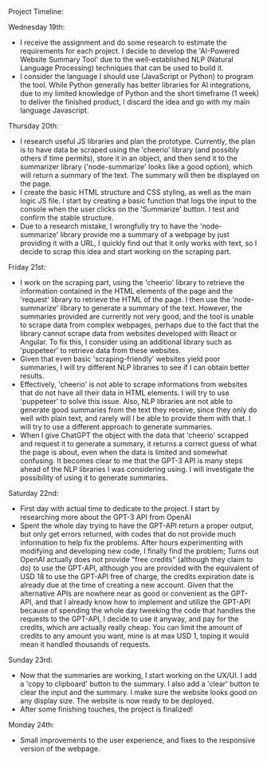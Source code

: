 Project Timeline:

Wednesday 19th: 
- I receive the assignment and do some research to estimate the requirements for each project. I decide to develop the 'AI-Powered Website Summary Tool' due to the well-established NLP (Natural Language Processing) techniques that can be used to build it.
- I consider the language I should use (JavaScript or Python) to program the tool. While Python generally has better libraries for AI integrations, due to my limited knowledge of Python and the short timeframe (1 week) to deliver the finished product, I discard the idea and go with my main language Javascript.

Thursday 20th: 
- I research useful JS libraries and plan the prototype. Currently, the plan is to have data be scraped using the 'cheerio' library (and possibly others if time permits), store it in an object, and then send it to the summarizer library ('node-summarize' looks like a good option), which will return a summary of the text. The summary will then be displayed on the page.
- I create the basic HTML structure and CSS styling, as well as the main logic JS file. I start by creating a basic function that logs the input to the console when the user clicks on the 'Summarize' button. I test and confirm the stable structure.
- Due to a research mistake, I wrongfully try to have the 'node-summarize' library provide me a summary of a webpage by just providing it with a URL, I quickly find out that it only works with text, so I decide to scrap this idea and start working on the scraping part.

Friday 21st: 
- I work on the scraping part, using the 'cheerio' library to retrieve the information contained in the HTML elements of the page and the 'request' library to retrieve the HTML of the page. I then use the 'node-summarize' library to generate a summary of the text. However, the summaries provided are currently not very good, and the tool is unable to scrape data from complex webpages, perhaps due to the fact that the library cannot scrape data from websites developed with React or Angular. To fix this, I consider using an additional library such as 'puppeteer' to retrieve data from these websites.
- Given that even basic 'scraping-friendly' websites yield poor summaries, I will try different NLP libraries to see if I can obtain better results.
- Effectively, 'cheerio' is not able to scrape informations from websites that do not have all their data in HTML elements. I will try to use 'puppeteer' to solve this issue. Also, NLP libraries are not able to generate good summaries from the text they receive, since they only do well with plain text, and rarely will I be able to provide them with that. I will try to use a different approach to generate summaries.
- When I give ChatGPT the object with the data that 'cheerio' scrapped and request it to generate a summary, it returns a correct guess of what the page is about, even when the data is limited and somewhat confusing. It becomes clear to me that the GPT-3 API is many steps ahead of the NLP libraries I was considering using. I will investigate the possibility of using it to generate summaries.

Saturday 22nd:
- First day with actual time to dedicate to the project. I start by researching more about the GPT-3 API from OpenAI
- Spent the whole day trying to have the GPT-API return a proper output, but only get errors returned, with codes that do not provide much information to help fix the problems. After hours experimenting with modifying and developing new code, I finally find the problem; Turns out OpenAI actually does not provide "free credits" (although they claim to do) to use the GPT-API, although you are provided with the equivalent of USD 18 to use the GPT-API free of charge, the credits expiration date is already due at the time of creating a new account. Given that the alternative APIs are nowhere near as good or convenient as the GPT-API, and that I already know how to implement and utilize the GPT-API because of spending the whole day tweeking the code that handles the requests to the GPT-API, I decide to use it anyway, and pay for the credits, which are actually really cheap. You can limit the amount of credits to any amount you want, mine is at max USD 1, toping it would mean it handled thousands of requests.

Sunday 23rd:
- Now that the summaries are working, I start working on the UX/UI. I add a 'copy to clipboard' button to the summary. I also add a 'clear' button to clear the input and the summary. I make sure the website looks good on any display size. The website is now ready to be deployed.
- After some finishing touches, the project is finalized!

Monday 24th:
- Small improvements to the user experience, and fixes to the responsive version of the webpage.
